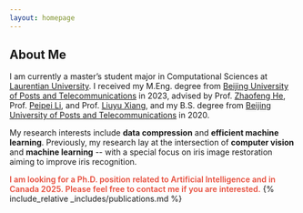 ```yaml
---
layout: homepage
---
```


## About Me

I am currently a master’s student major in Computational Sciences at [Laurentian University](https://laurentian.ca/). I received my M.Eng. degree from [Beijing University of Posts and Telecommunications](https://www.bupt.edu.cn/) in 2023, advised by Prof. [Zhaofeng He](https://teacher.bupt.edu.cn/hezhaofeng/en/index.htm), Prof. [Peipei Li](https://scholar.google.com/citations?user=A0khpKYAAAAJ&hl=en), and Prof. [Liuyu Xiang](https://teacher.bupt.edu.cn/xiangliuyu/en/index.htm),
and my B.S. degree from [Beijing University of Posts and Telecommunications](https://www.bupt.edu.cn/) in 2020. 

My research interests include **data compression** and **efficient machine learning**. Previously, my research lay at the intersection of **computer vision** and **machine learning** -- with a special focus on iris image restoration aiming to improve iris recognition.

<strong style="color:#e74d3c; font-weight:600"><strong style="color:#e74d3c; font-weight:600"> I am looking for a Ph.D. position related to Artificial Intelligence and  in Canada 2025. Please feel free to contact me if you are interested.</strong></strong>
{% include_relative _includes/publications.md %}

<!-- {% include_relative _includes/services.md %} -->
